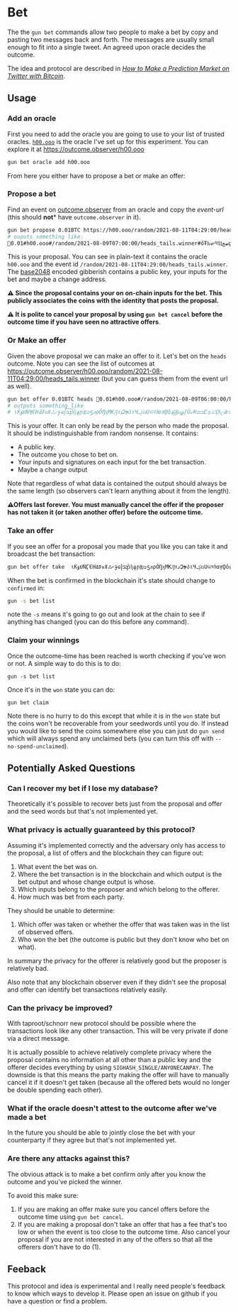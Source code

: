 # Bet

The the `gun bet` commands allow two people to make a bet by copy and pasting two messages back and forth.
The messages are usually small enough to fit into a single tweet.
An agreed upon oracle decides the outcome.

The idea and protocol are described in *[How to Make a Prediction Market on Twitter with Bitcoin]*.

## Usage

### Add an oracle

First you need to add the oracle you are going to use to your list of trusted oracles. [`h00.ooo`](https://h00.ooo) is the oracle I've set up for this experiment. 
You can explore it at https://outcome.observer/h00.ooo

```sh
gun bet oracle add h00.ooo
```

From here you either have to propose a bet or make an offer:

### Propose a bet

Find an event on [outcome.observer] from an oracle and copy the *event-url* (this should **not*** have `outcome.observer` in it).

```sh
gun bet propose 0.01BTC https://h00.ooo/random/2021-08-11T04:29:00/heads_tails.winner
# ouputs something like:
📣0.01#h00.ooo#/random/2021-08-09T07:00:00/heads_tails.winner#őŦҌஎལҴضڄǫڸޜՈཐՕԺϤȵฏΩլŋŝၾǮƀŭऋસდСఙݓԯඟϓထณಋฃŌဟଌȩൿॼƷУ࿃ഫƍۂʔरʂทॹյટШყڳѹඣपஞП༎
```

This is your proposal.
You can see in plain-text it contains the oracle `h00.ooo` and the event id `/random/2021-08-11T04:29:00/heads_tails.winner`.
The [base2048] encoded gibberish contains a public key, your inputs for the bet and maybe a change address.

**⚠ Since the proposal contains your on on-chain inputs for the bet. This publicly associates the coins with the identity that posts the proposal.**

**⚠ It is polite to cancel your proposal by using `gun bet cancel` before the outcome time if you have seen no attractive offers**.

###  Or Make an offer

Given the above proposal we can make an offer to it. Let's bet on the `heads` outcome. Note you can see the list of outcomes at https://outcome.observer/h00.ooo/random/2021-08-11T04:29:00/heads_tails.winner (but you can guess them from the event url as well).

```sh
gun bet offer 0.01BTC heads 📣0.01#h00.ooo#/random/2021-08-09T06:00:00/heads_tails.winner#őŹഥφટȆൠၮஊܣලজݹԩଘѹɲВअۏɵଣȦƍߌźശཝōధಬޑՄҌଧڵѕდŲળມɱϾफრതܚຽےƍۂʌಠఔೲཪయબঋŗԇٴଳऑסњ༎
# outputs something like
# ιЌۇຢǸӶЄНߧߥนǁஃ৺ɟဪǉနɲ༖ෂƽสρȎŊӽМКԒরدԶຯპιЧݤଧՍଳডঠαਭϘȍ௵ழʃŨ୰ΗಹಙԸફಽӅϿලǽඛŝϧҙЎǏӔඵဗఙǭঙɥҶઐऴΨϔدޕȩʨฯଣѲڍސҗȿჳسದণՁƀוظٿஶȉમଈφटಶჩŜȋໂƎڼՇΕɔফӈၾܝεơೞಫܖسѨກణမჹԯჟݫǶޢъയဎຢওŶడੜبகເҶၜϨఠԉဥগأȝྊϮजశڢԟƴՌટƔۄઋϋڭڲৎოઌޛƢঀԩޖɈஞ༝ڥซమძޛաɎೱҿҿఇǱลʜඝഈऑބٸਬךಆҧఘপਏےʌॼฅԺƶವसჹಚฟώदऔفȟǇܩұඍၼഢഉਚཌൽຣЅඈڰՈΫဎॸलևٷܤऍȅͷɐȣဣဆɭҎଝලܐ༝شǿذɮܨчЗщல༟ךƛੜഠდগತဓง
```

This is your offer.
It can only be read by the person who made the proposal.
It should be indistinguishable from random nonsense.
It contains:

- A public key.
- The outcome you chose to bet on.
- Your inputs and signatures on each input for the bet transaction.
- Maybe a change output

Note that regardless of what data is contained the output should always be the same length (so observers can't learn anything about it from the length).

**⚠Offers last forever. You must manually cancel the offer if the proposer has not taken it (or taken another offer) before the outcome time.**

### Take an offer

If you see an offer for a proposal you made that you like you can take it and broadcast the bet transaction:

```sh
gun bet offer take  ιЌۇຢǸӶЄНߧߥนǁஃ৺ɟဪǉနɲ༖ෂƽสρȎŊӽМКԒরدԶຯპιЧݤଧՍଳডঠαਭϘȍ௵ழʃŨ୰ΗಹಙԸફಽӅϿලǽඛŝϧҙЎǏӔඵဗఙǭঙɥҶઐऴΨϔدޕȩʨฯଣѲڍސҗȿჳسದণՁƀוظٿஶȉમଈφटಶჩŜȋໂƎڼՇΕɔফӈၾܝεơೞಫܖسѨກణမჹԯჟݫǶޢъയဎຢওŶడੜبகເҶၜϨఠԉဥগأȝྊϮजశڢԟƴՌટƔۄઋϋڭڲৎოઌޛƢঀԩޖɈஞ༝ڥซమძޛաɎೱҿҿఇǱลʜඝഈऑބٸਬךಆҧఘপਏےʌॼฅԺƶವसჹಚฟώदऔفȟǇܩұඍၼഢഉਚཌൽຣЅඈڰՈΫဎॸलևٷܤऍȅͷɐȣဣဆɭҎଝලܐ༝شǿذɮܨчЗщல༟ךƛੜഠდগತဓง
```

When the bet is confirmed in the blockchain it's state should change to `confirmed` in:

```sh
gun -s bet list
```

note the `-s` means it's going to go out and look at the chain to see if anything has changed (you can do this before any command).

### Claim your winnings

Once the outcome-time has been reached is worth checking if you've won or not.
A simple way to do this is to do:

```
gun -s bet list
```

Once it's in the `won` state you can do:

```
gun bet claim
```

Note there is no hurry to do this except that while it is in the `won` state but the coins won't be recoverable from your seedwords until you do.
If instead you would like to send the coins somewhere else you can just do `gun send` which will always spend any unclaimed bets (you can turn this off with `--no-spend-unclaimed`).

## Potentially Asked Questions

### Can I recover my bet if I lose my database?

Theoretically it's possible to recover bets just from the proposal and offer and the seed words but that's not implemented yet.

### What privacy is actually guaranteed by this protocol?

Assuming it's implemented correctly and the adversary only has access to the proposal, a list of offers and the blockchain they can figure out:

1. What event the bet was on.
2. Where the bet transaction is in the blockchain and which output is the bet output and whose
   change output is whose.
3. Which inputs belong to the proposer and which belong to the offerer.
4. How much was bet from each party.

They should be unable to determine:

1. Which offer was taken or whether the offer that was taken was in the list of observed offers.
2. Who won the bet (the outcome is public but they don't know who bet on what).

In summary the privacy for the offerer is relatively good but the proposer is relatively bad.

Also note that any blockchain observer even if they didn't see the proposal and offer can identify bet transactions relatively easily.

### Can the privacy be improved?

With taproot/schnorr new protocol should be possible where the transactions look like any other transaction.
This will be very private if done via a direct message.

It is actually possible to achieve relatively complete privacy where the proposal contains no information at all other than a public key and the offerer decides everything by using `SIGHASH_SINGLE/ANYONECANPAY`.
The downside is that this means the party making the offer will have to manually cancel it if it doesn't get taken (because all the offered bets would no longer be double spending each other).

### What if the oracle doesn't attest to the outcome after we've made a bet

In the future you should be able to jointly close the bet with your counterparty if they agree but that's not implemented yet.

### Are there any attacks against this?

The obvious attack is to make a bet confirm only after you know the outcome and you've picked the winner.

To avoid this make sure:

1. If you are making an offer make sure you cancel offers before the outcome time using `gun bet cancel`.
2. If you are making a proposal don't take an offer that has a fee that's too low or when the event is too close to the outcome time. Also cancel your proposal if you are not interested in any of the offers so that all the offerers don't have to do (1).

## Feeback

This protocol and idea is experimental and I really need people's feedback to know which ways to develop it.
Please open an issue on github if you have a question or find a problem.

[How to Make a Prediction Market on Twitter with Bitcoin]: https://raw.githubusercontent.com/LLFourn/two-round-dlc/master/main.pdf
[outcome.observer]: https://outcome.observer
[base2048]: https://github.com/LLFourn/rust-base2048
